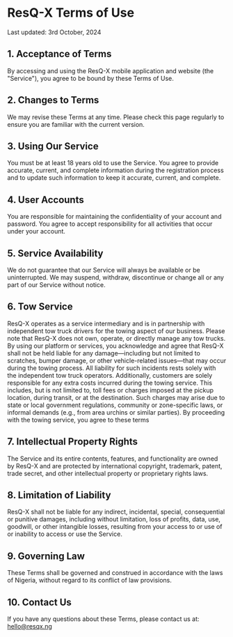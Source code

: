 # ResQ-X Terms of Use

Last updated: 3rd October, 2024

## 1. Acceptance of Terms

By accessing and using the ResQ-X mobile application and website (the "Service"), you agree to be bound by these Terms of Use.

## 2. Changes to Terms

We may revise these Terms at any time. Please check this page regularly to ensure you are familiar with the current version.

## 3. Using Our Service

You must be at least 18 years old to use the Service. You agree to provide accurate, current, and complete information during the registration process and to update such information to keep it accurate, current, and complete.

## 4. User Accounts

You are responsible for maintaining the confidentiality of your account and password. You agree to accept responsibility for all activities that occur under your account.

## 5. Service Availability

We do not guarantee that our Service will always be available or be uninterrupted. We may suspend, withdraw, discontinue or change all or any part of our Service without notice.

## 6. Tow Service

ResQ-X operates as a service intermediary and is in partnership with independent tow truck drivers for the towing aspect of our business. Please note that ResQ-X does not own, operate, or directly manage any tow trucks.
By using our platform or services, you acknowledge and agree that ResQ-X shall not be held liable for any damage—including but not limited to scratches, bumper damage, or other vehicle-related issues—that may occur during the towing process. All liability for such incidents rests solely with the independent tow truck operators.
Additionally, customers are solely responsible for any extra costs incurred during the towing service. This includes, but is not limited to, toll fees or charges imposed at the pickup location, during transit, or at the destination. Such charges may arise due to state or local government regulations, community or zone-specific laws, or informal demands (e.g., from area urchins or similar parties).
By proceeding with the towing service, you agree to these terms

## 7. Intellectual Property Rights

The Service and its entire contents, features, and functionality are owned by ResQ-X and are protected by international copyright, trademark, patent, trade secret, and other intellectual property or proprietary rights laws.

## 8. Limitation of Liability

ResQ-X shall not be liable for any indirect, incidental, special, consequential or punitive damages, including without limitation, loss of profits, data, use, goodwill, or other intangible losses, resulting from your access to or use of or inability to access or use the Service.

## 9. Governing Law

These Terms shall be governed and construed in accordance with the laws of Nigeria, without regard to its conflict of law provisions.

## 10. Contact Us

If you have any questions about these Terms, please contact us at: hello@resqx.ng
